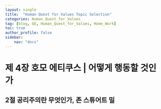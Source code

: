 ```yaml
---
layout: single
title:  "Human Quest for Values Topic Selection"
categories: Human_Quest_for_Values
tag: [blog, GE, Human_Quest_for_Values, Home_Work]
toc: true
author_profile: false
sidebar:
    nav: "docs"
---
```


# 제 4장 호모 에티쿠스 | 어떻게 행동할 것인가
## 2절 공리주의란 무엇인가, 존 스튜어트 밀